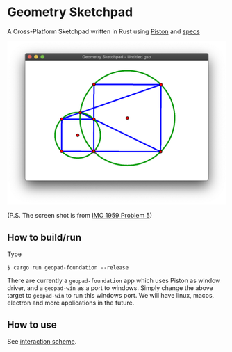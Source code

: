 # Geometry Sketchpad

A Cross-Platform Sketchpad written in Rust using [Piston](https://www.piston.rs) and [specs](https://slide-rs.github.io/specs/)

![screenshot.png](doc/images/screenshot_3.png)

(P.S. The screen shot is from [IMO 1959 Problem 5](https://artofproblemsolving.com/wiki/index.php/1959_IMO_Problems/Problem_5))

## How to build/run

Type

```
$ cargo run geopad-foundation --release
```

There are currently a `geopad-foundation` app which uses Piston as window driver, and a `geopad-win` as a port to windows. Simply change the above target to `geopad-win` to run this windows port. We will have linux, macos, electron and more applications in the future.

## How to use

See [interaction scheme](doc/interaction_scheme.md).